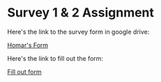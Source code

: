 # Survey 1 & 2 Assignment

Here's the link to the survey form in google drive:

[Homar's Form](https://docs.google.com/spreadsheets/d/1HbJAS-YJzX7YA5EpyWuobQewpMnOxOXbu9lXhHO80dw/edit?usp=drive_link)


Here's the link to fill out the form:

[Fill out form](https://gui2de.surveycto.com/collect/ham86_form?caseid=)